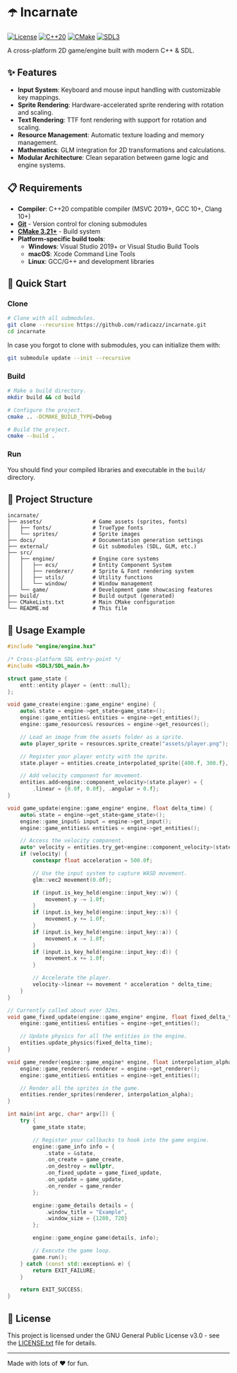 # ☂️ Incarnate

[![License](https://img.shields.io/badge/license-MIT-blue.svg)](LICENSE.txt)
[![C++20](https://img.shields.io/badge/C%2B%2B-20-blue.svg)](https://en.cppreference.com/w/cpp/20)
[![CMake](https://img.shields.io/badge/CMake-3.21%2B-blue.svg)](https://cmake.org/)
[![SDL3](https://img.shields.io/badge/SDL-3.0-red.svg)](https://github.com/libsdl-org/SDL)

A cross-platform 2D game/engine built with modern C++ & SDL.

## ✨ Features

- **Input System**: Keyboard and mouse input handling with customizable key mappings.
- **Sprite Rendering**: Hardware-accelerated sprite rendering with rotation and scaling.
- **Text Rendering**: TTF font rendering with support for rotation and scaling.
- **Resource Management**: Automatic texture loading and memory management.
- **Mathematics**: GLM integration for 2D transformations and calculations.
- **Modular Architecture**: Clean separation between game logic and engine systems.

## 📋 Requirements

- **Compiler**: C++20 compatible compiler (MSVC 2019+, GCC 10+, Clang 10+)
- **[Git](https://git-scm.com/downloads)** - Version control for cloning submodules
- **[CMake 3.21+](https://cmake.org/)** - Build system
- **Platform-specific build tools**:
  - **Windows**: Visual Studio 2019+ or Visual Studio Build Tools
  - **macOS**: Xcode Command Line Tools
  - **Linux**: GCC/G++ and development libraries

## 🚀 Quick Start

### Clone

```bash
# Clone with all submodules.
git clone --recursive https://github.com/radicazz/incarnate.git
cd incarnate
```

In case you forgot to clone with submodules, you can initialize them with:

```bash
git submodule update --init --recursive
```

### Build

```bash
# Make a build directory.
mkdir build && cd build

# Configure the project.
cmake .. -DCMAKE_BUILD_TYPE=Debug

# Build the project.
cmake --build .
```

### Run

You should find your compiled libraries and executable in the `build/` directory.

## 📁 Project Structure

```text
incarnate/
├── assets/                # Game assets (sprites, fonts)
│   ├── fonts/             # TrueType fonts
│   └── sprites/           # Sprite images
├── docs/                  # Documentation generation settings
├── external/              # Git submodules (SDL, GLM, etc.)
├── src/
│   ├── engine/            # Engine core systems
│   │   ├── ecs/           # Entity Component System
│   │   ├── renderer/      # Sprite & Font rendering system
│   │   ├── utils/         # Utility functions
│   │   └── window/        # Window management
│   └── game/              # Development game showcasing features
├── build/                 # Build output (generated)
├── CMakeLists.txt         # Main CMake configuration
└── README.md              # This file
```

## 🎯 Usage Example

```cpp
#include "engine/engine.hxx"

/* Cross-platform SDL entry-point */
#include <SDL3/SDL_main.h>

struct game_state {
    entt::entity player = {entt::null};
};

void game_create(engine::game_engine* engine) {
    auto& state = engine->get_state<game_state>();
    engine::game_entities& entities = engine->get_entities();
    engine::game_resources& resources = engine->get_resources();

    // Load an image from the assets folder as a sprite.
    auto player_sprite = resources.sprite_create("assets/player.png");

    // Register your player entity with the sprite.
    state.player = entities.create_interpolated_sprite({400.f, 300.f}, std::move(player_sprite));

    // Add velocity component for movement.
    entities.add<engine::component_velocity>(state.player) = {
        .linear = {0.0f, 0.0f}, .angular = 0.f};
}

void game_update(engine::game_engine* engine, float delta_time) {
    auto& state = engine->get_state<game_state>();
    engine::game_input& input = engine->get_input();
    engine::game_entities& entities = engine->get_entities();

    // Access the velocity component.
    auto* velocity = entities.try_get<engine::component_velocity>(state.player);
    if (velocity) {
        constexpr float acceleration = 500.0f;

        // Use the input system to capture WASD movement.
        glm::vec2 movement(0.0f);

        if (input.is_key_held(engine::input_key::w)) {
            movement.y -= 1.0f;
        }
        if (input.is_key_held(engine::input_key::s)) {
            movement.y += 1.0f;
        }
        if (input.is_key_held(engine::input_key::a)) {
            movement.x -= 1.0f;
        }
        if (input.is_key_held(engine::input_key::d)) {
            movement.x += 1.0f;
        }

        // Accelerate the player.
        velocity->linear += movement * acceleration * delta_time;
    }
}

// Currently called about ever 32ms.
void game_fixed_update(engine::game_engine* engine, float fixed_delta_time) {
    engine::game_entities& entities = engine->get_entities();

    // Update physics for all the entities in the engine.
    entities.update_physics(fixed_delta_time);
}

void game_render(engine::game_engine* engine, float interpolation_alpha) {
    engine::game_renderer& renderer = engine->get_renderer();
    engine::game_entities& entities = engine->get_entities();

    // Render all the sprites in the game.
    entities.render_sprites(renderer, interpolation_alpha);
}

int main(int argc, char* argv[]) {
    try {
        game_state state;

        // Register your callbacks to hook into the game engine.
        engine::game_info info = {
            .state = &state,
            .on_create = game_create,
            .on_destroy = nullptr,
            .on_fixed_update = game_fixed_update,
            .on_update = game_update,
            .on_render = game_render
        };

        engine::game_details details = {
            .window_title = "Example",
            .window_size = {1280, 720}
        };

        engine::game_engine game(details, info);

        // Execute the game loop.
        game.run();
    } catch (const std::exception& e) {
        return EXIT_FAILURE;
    }

    return EXIT_SUCCESS;
}
```

## 📄 License

This project is licensed under the GNU General Public License v3.0 - see the [LICENSE.txt](LICENSE.txt) file for details.

---

Made with lots of ❤️ for fun.
